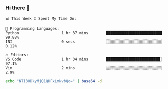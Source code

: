 ### Hi there 👋

<!--START_SECTION:waka-->
```text
📊 This Week I Spent My Time On: 

💬 Programming Languages: 
Python                   1 hr 37 mins        █████████████████████████   99.88% 
INI                      0 secs              ░░░░░░░░░░░░░░░░░░░░░░░░░   0.12%

🔥 Editors: 
VS Code                  1 hr 34 mins        ████████████████████████░   97.1% 
Vim                      2 mins              ░░░░░░░░░░░░░░░░░░░░░░░░░   2.9%
```


<!--END_SECTION:waka-->

```bash
echo "NTI3ODkyMjQ1QHFxLmNvbQo=" | base64 -d
```
